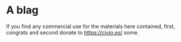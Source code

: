 # A blag

If you find any commercial use for the materials here contained, 
first, congrats and second donate to https://civio.es/ some.